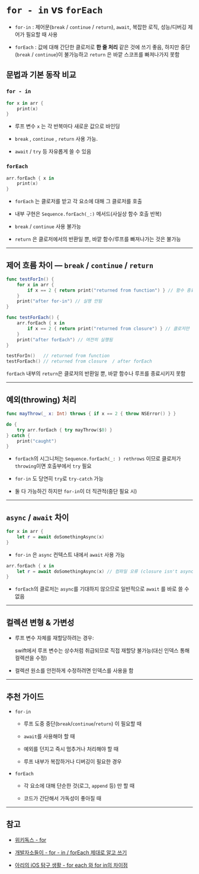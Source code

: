 # `for - in` vs `forEach`

- `for-in` : 제어문(`break` / `continue` / `return`), `await`, 복잡한 로직, 성능/디버깅 제어가 필요할 때 사용

- `forEach` : 값에 대해 간단한 클로저로 **한 줄 처리** 같은 것에 쓰기 좋음, 하지만 중단(`break` / `continue`)이 불가능하고 `return` 은 바깥 스코프를 빠져나가지 못함

## 문법과 기본 동작 비교

### `for - in`

```swift
for x in arr {
    print(x)
}
```

- 루프 변수 `x` 는 각 반복마다 새로운 값으로 바인딩

- `break` , `continue` , `return` 사용 가능.

- `await` / `try` 등 자유롭게 쓸 수 있음

### `forEach`

```swift
arr.forEach { x in
    print(x)
}
```

- `forEach` 는 클로저를 받고 각 요소에 대해 그 클로저를 호출

- 내부 구현은 `Sequence.forEach(_:)` 메서드(사실상 함수 호출 반복)

- `break` / `continue` 사용 불가능

- `return` 은 클로저에서의 반환일 뿐, 바깥 함수/루프를 빠져나가는 것은 불가능

---

## 제어 흐름 차이 — `break` / `continue` / `return`

```swift
func testForIn() {
    for x in arr {
        if x == 2 { return print("returned from function") } // 함수 종료
    }
    print("after for-in") // 실행 안됨
}

func testForEach() {
    arr.forEach { x in
        if x == 2 { return print("returned from closure") } // 클로저만 반환
    }
    print("after forEach") // 여전히 실행됨
}

testForIn()   // returned from function
testForEach() // returned from closure  / after forEach
```

`forEach` 내부의 `return`은 클로저의 반환일 뿐, 바깥 함수나 루프를 종료시키지 못함

---

## 예외(throwing) 처리

```swift
func mayThrow(_ x: Int) throws { if x == 2 { throw NSError() } }

do {
    try arr.forEach { try mayThrow($0) }
} catch {
    print("caught")
}
```

- `forEach`의 시그니처는 `Sequence.forEach(_: ) rethrows` 이므로 클로저가 `throwing`이면 호출부에서 `try` 필요

- `for-in` 도 당연히 `try`로 `try-catch` 가능

- 둘 다 가능하긴 하지만 `for-in`이 더 직관적(중단 필요 시)

---

## `async` / `await` 차이

```swift
for x in arr {
    let r = await doSomethingAsync(x)
}
```

- `for-in` 은 `async` 컨텍스트 내에서 `await` 사용 가능

```swift
arr.forEach { x in
    let r = await doSomethingAsync(x) // 컴파일 오류 (closure isn't async)
}
```

- `forEach`의 클로저는 `async`를 기대하지 않으므로 일반적으로 `await` 를 바로 쓸 수 없음

---

## 컬렉션 변형 & 가변성

- 루프 변수 자체를 재할당하려는 경우:

    swift에서 루프 변수는 상수처럼 취급되므로 직접 재할당 불가능(대신 인덱스 통해 컬렉션을 수정)

- 컬렉션 원소를 안전하게 수정하려면 인덱스를 사용을 함

---

## 추천 가이드

- `for-in`

    - 루프 도중 중단(`break`/`continue`/`return`) 이 필요할 때

    - `await`를 사용해야 할 때

    - 예외를 던지고 즉시 멈추거나 처리해야 할 때

    - 루프 내부가 복잡하거나 디버깅이 필요한 경우

- `forEach`

    - 각 요소에 대해 단순한 것(로그, `append` 등) 만 할 때

    - 코드가 간단해서 가독성이 좋아질 때

---

## 참고

- [위키독스 - for](https://wikidocs.net/246337)

- [개발자소들이 - for - in / forEach 제대로 알고 쓰기](https://babbab2.tistory.com/95)

- [아리의 iOS 탐구 생활 - for each 와 for in의 차이점](https://leeari95.tistory.com/11)